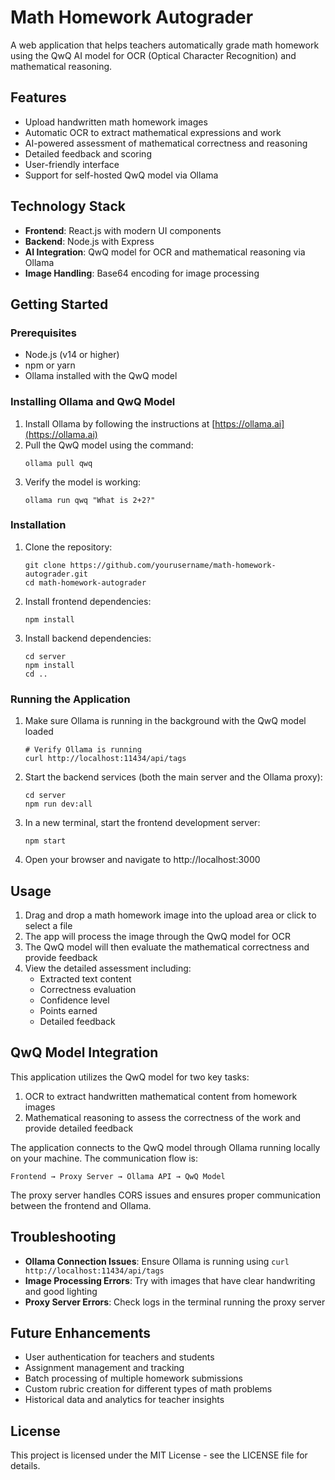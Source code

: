 # Math Homework Autograder

A web application that helps teachers automatically grade math homework using the QwQ AI model for OCR (Optical Character Recognition) and mathematical reasoning.

## Features

- Upload handwritten math homework images
- Automatic OCR to extract mathematical expressions and work
- AI-powered assessment of mathematical correctness and reasoning
- Detailed feedback and scoring
- User-friendly interface
- Support for self-hosted QwQ model via Ollama

## Technology Stack

- **Frontend**: React.js with modern UI components
- **Backend**: Node.js with Express
- **AI Integration**: QwQ model for OCR and mathematical reasoning via Ollama
- **Image Handling**: Base64 encoding for image processing

## Getting Started

### Prerequisites

- Node.js (v14 or higher)
- npm or yarn
- Ollama installed with the QwQ model

### Installing Ollama and QwQ Model

1. Install Ollama by following the instructions at [https://ollama.ai](https://ollama.ai)
2. Pull the QwQ model using the command:
   ```
   ollama pull qwq
   ```
3. Verify the model is working:
   ```
   ollama run qwq "What is 2+2?"
   ```

### Installation

1. Clone the repository:
   ```
   git clone https://github.com/yourusername/math-homework-autograder.git
   cd math-homework-autograder
   ```

2. Install frontend dependencies:
   ```
   npm install
   ```

3. Install backend dependencies:
   ```
   cd server
   npm install
   cd ..
   ```

### Running the Application

1. Make sure Ollama is running in the background with the QwQ model loaded
   ```
   # Verify Ollama is running
   curl http://localhost:11434/api/tags
   ```

2. Start the backend services (both the main server and the Ollama proxy):
   ```
   cd server
   npm run dev:all
   ```

3. In a new terminal, start the frontend development server:
   ```
   npm start
   ```

4. Open your browser and navigate to http://localhost:3000

## Usage

1. Drag and drop a math homework image into the upload area or click to select a file
2. The app will process the image through the QwQ model for OCR
3. The QwQ model will then evaluate the mathematical correctness and provide feedback
4. View the detailed assessment including:
   - Extracted text content
   - Correctness evaluation
   - Confidence level
   - Points earned
   - Detailed feedback

## QwQ Model Integration

This application utilizes the QwQ model for two key tasks:
1. OCR to extract handwritten mathematical content from homework images
2. Mathematical reasoning to assess the correctness of the work and provide detailed feedback

The application connects to the QwQ model through Ollama running locally on your machine. The communication flow is:

```
Frontend → Proxy Server → Ollama API → QwQ Model
```

The proxy server handles CORS issues and ensures proper communication between the frontend and Ollama.

## Troubleshooting

- **Ollama Connection Issues**: Ensure Ollama is running using `curl http://localhost:11434/api/tags`
- **Image Processing Errors**: Try with images that have clear handwriting and good lighting
- **Proxy Server Errors**: Check logs in the terminal running the proxy server

## Future Enhancements

- User authentication for teachers and students
- Assignment management and tracking
- Batch processing of multiple homework submissions
- Custom rubric creation for different types of math problems
- Historical data and analytics for teacher insights

## License

This project is licensed under the MIT License - see the LICENSE file for details.
